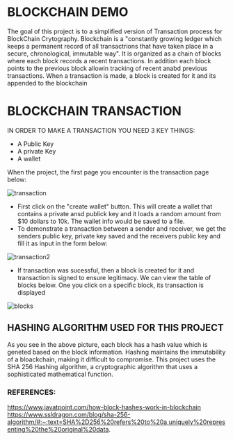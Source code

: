 # BLOCKCHAIN DEMO

The goal of this project is to a simplified version of Transaction process for BlockChain Crytography. Blockchain is a "constantly growing ledger which keeps a permanent record of all transactrions that have taken place in a secure, chronological, immutable way".
It is organized as a chain of blocks where each block records a recent transactions. In addition  each block points to the previous block allowin tracking of recent anabd previous transactions. When a transaction is made, a block is created for it and its appended to the blockchain

# BLOCKCHAIN TRANSACTION
IN ORDER TO MAKE A TRANSACTION YOU NEED 3 KEY THINGS:
- A Public Key
- A private Key
- A wallet
  
When the project, the first page you encounter is the transaction page below:

![transaction ](https://github.com/camandacole/Blockchain-Demo/assets/44839897/b6a0d407-ae6a-448c-a71f-1303ffc0a594)

- First click on the "create wallet" button. This will create a wallet that contains a private ansd publick key and it loads a random amount from $10 dollars to 10k. The wallet info would be saved to a file.
- To demonstrate a transaction between a sender and receiver, we get the senders public key, private key saved and the receivers public key and fill it as input in the form below:

![transaction2](https://github.com/camandacole/Blockchain-Demo/assets/44839897/651f1b1b-514b-43ec-8ecc-0a882f7c55a4)

- If transaction was sucessful, then a block is created for it and transaction is signed to ensure legitimacy. We can view the table of blocks below. One you click on a specific block, its transaction is displayed

![blocks](https://github.com/camandacole/Blockchain-Demo/assets/44839897/b4c1948f-e006-4244-99e5-686d13f3838c)

## HASHING ALGORITHM USED FOR THIS PROJECT

As you see in the above picture, each block has a hash value which is geneted based on the block information. Hashing maintains the immutability of a bloackchain, making it difficult to compromise. This project uses the SHA 256 Hashing algorithm, a cryptographic algorithm
that uses a sophisticated mathematical function.

### REFERENCES:

https://www.javatpoint.com/how-block-hashes-work-in-blockchain
https://www.ssldragon.com/blog/sha-256-algorithm/#:~:text=SHA%2D256%20refers%20to%20a,uniquely%20representing%20the%20original%20data.
